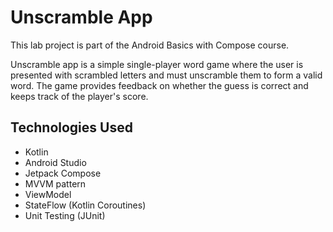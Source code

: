 # Unscramble App

This lab project is part of the Android Basics with Compose course.

Unscramble app is a simple single-player word game where the user is presented with scrambled letters and must unscramble them to form a valid word. The game provides feedback on whether the guess is correct and keeps track of the player's score.

## Technologies Used

*   Kotlin
*   Android Studio
*   Jetpack Compose
*   MVVM pattern
*   ViewModel
*   StateFlow (Kotlin Coroutines)
*   Unit Testing (JUnit)
  
